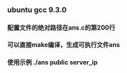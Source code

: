 ### ubuntu gcc 9.3.0
#### 配置文件的绝对路径在ans.c的第200行
#### 可以直接make编译，生成可执行文件ans
#### 使用示例 ./ans public server_ip
